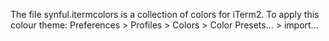 The file synful.itermcolors is a collection of colors for iTerm2.
To apply this colour theme: Preferences > Profiles > Colors > Color Presets... > import...
